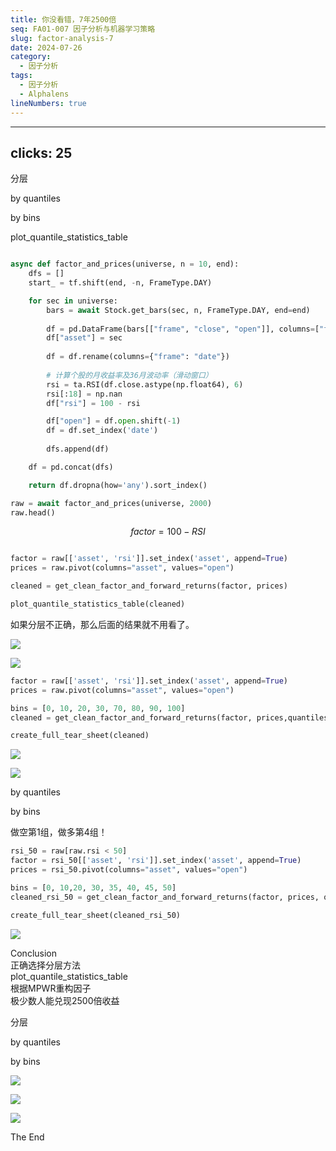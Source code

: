 ```yaml
---
title: 你没看错，7年2500倍
seq: FA01-007 因子分析与机器学习策略
slug: factor-analysis-7
date: 2024-07-26
category:
  - 因子分析
tags:
  - 因子分析
  - Alphalens
lineNumbers: true
---
```


<!-- 分层不对，努力白费？！ -->

<!--
7年2500倍！没算错，但只有少数人能赚到！
大家好，这里是QuanTide，量化风云
-->

---
clicks: 25
---

<!--
上一次课我们讲到，Alphalens提供了两种分层机制，按分位数(quantiles)，或者按数值(bins)，并且提了一个问题，为什么Alphalens要提供两种分层机制？难道有了按分位数的分层机制还不够吗？
-->

<div v-click=[0,2]>

<v-drag pos="121,288,100,100">

<Ellipse class="abs w-full h-full" >分层</Ellipse>
</v-drag>

<v-drag pos="402,118,128,125">

<Ellipse class="abs w-full h-full" >by quantiles</Ellipse>
</v-drag>

<v-drag pos="413,385,123,122">

<Ellipse class="abs w-full h-full" >by bins</Ellipse>
</v-drag>

<v-drag-arrow pos="216,358,200,81"/>
<v-drag-arrow pos="211,310,194,-131" />

</div>


<!--

1. 今天我们就来看一个实际的例子，通过分析，你就会明白为何我们需要两种分层机制。

-->

<Meme name="doyouhavequestions" class="abs left-60% top-30% w-200px" :at=1 :dur=5000 />

<!-- 2 -->


<div v-click=[2,3]>

<RightRevealImg src="https://images.jieyu.ai/images/2024/07/boost-returns.jpg" class="abs top-30%"/>
</div>

<!-- 3 -->

<div v-click=[3,4] class="abs w-full h-200px top-40% text-center text-6xl">

plot_quantile_statistics_table
</div>

<div v-click=[4,6] class="abs left-150px">

```python {14-16}

async def factor_and_prices(universe, n = 10, end):
    dfs = []
    start_ = tf.shift(end, -n, FrameType.DAY)

    for sec in universe:
        bars = await Stock.get_bars(sec, n, FrameType.DAY, end=end)
    
        df = pd.DataFrame(bars[["frame", "close", "open"]], columns=["frame", "close", "open"])
        df["asset"] = sec
    
        df = df.rename(columns={"frame": "date"})
        
        # 计算个股的月收益率及36月波动率（滑动窗口）
        rsi = ta.RSI(df.close.astype(np.float64), 6)
        rsi[:18] = np.nan
        df["rsi"] = 100 - rsi

        df["open"] = df.open.shift(-1)
        df = df.set_index('date')
        
        dfs.append(df)

    df = pd.concat(dfs)

    return df.dropna(how='any').sort_index()

raw = await factor_and_prices(universe, 2000)
raw.head()
```

<v-drag pos="87,227,362,93">

<Box />
</v-drag>
</div>

<div v-click=[5,6] class="abs w-full h-200px top-50% text-center text-6xl">

$$
factor = 100 - RSI
$$
</div>

<!-- 6-->

<div v-click=[6,9] class="abs top-40% left-150px">

```python {4|6}

factor = raw[['asset', 'rsi']].set_index('asset', append=True)
prices = raw.pivot(columns="asset", values="open")

cleaned = get_clean_factor_and_forward_returns(factor, prices)

plot_quantile_statistics_table(cleaned)
```

<v-drag pos="-4,51,515,55" v-click=[6,7]>

<Box />
</v-drag>

<v-drag pos="1,86,515,55" v-click=[7,9]>

<Box />
</v-drag>
</div>

<!-- 8 -->

<div v-click=[8,9] class="abs top-70% left-50px text-4xl">

如果分层不正确，那么后面的结果就不用看了。
</div>

<!-- 9 -->

<div v-click=[9,10] class="abs top-30% left-150px w-75%">

![](https://images.jieyu.ai/images/2024/07/cut-by-quantile.jpg)

<v-drag pos="97,60,260,57">

<Box />
</v-drag>

</div>

<!--10-->

<div v-click=[10,11] class="abs top-20% left-150px w-70%">

![](https://images.jieyu.ai/images/2024/07/cum-returns-by-quantile.jpg)
</div>

<!--11-->

<div v-click=[11,14] class="abs top-30% left-50px text-4xl">

```python {4-5}
factor = raw[['asset', 'rsi']].set_index('asset', append=True)
prices = raw.pivot(columns="asset", values="open")

bins = [0, 10, 20, 30, 70, 80, 90, 100]
cleaned = get_clean_factor_and_forward_returns(factor, prices,quantiles=None, bins = bins)

create_full_tear_sheet(cleaned)
```

<v-drag pos="5,37,705,88" v-click=[11,12]>

<Box />
</v-drag>
</div>

<!--12-->

<div class="abs top-30% left-50px text-4xl">

<v-drag pos="485,65,121,60" v-click=[12,13]>

<Box />
</v-drag>
</div>

<!--13-->
<div class="abs top-30% left-50px text-4xl">

<v-drag pos="6,51,358,45" v-click=[13,14]>

<Box />
</v-drag>
</div>

<div v-click=[14,15] class="abs top-30% left-50px w-75%">

 

<v-drag pos="92,61,254,45" v-click=[14,15]>

<Box />
</v-drag>

<v-drag pos="96,165,254,45" v-click=[14,15]>

<Box />
</v-drag>

<v-drag pos="96,273,254,45" v-click=[14,15]>

<Box />
</v-drag>
</div>

<!--15-->

<div v-click=[15,16] class="abs top-30% left-50px w-75%">

![](https://images.jieyu.ai/images/2024/07/cum-returns-by-bins.jpg)
</div>

<!--16-->

<div v-click=[16,18] class="abs top-10% left-10% w-75% h-full">

<div class="abs h-50% w-80%">

![](https://images.jieyu.ai/images/2024/07/nprw-by-quantiles.jpg)

<p class="abs color-red text-3xl left-100% top-20% w-50%">by quantiles</p>
</div>

<div class="abs h-50% top-45% w-80%">

 
<p class="abs color-red text-3xl left-100% top-10% w-50%">by bins</p>

</div>

<p class="abs top-40% color-red text-4xl left-15% bg-black" v-click=[17,18]>做空第1组，做多第4组！</p>
</div>

<div v-click=[18,19] class="abs top-30% left-50px w-80%">

```python {1,5}
rsi_50 = raw[raw.rsi < 50]
factor = rsi_50[['asset', 'rsi']].set_index('asset', append=True)
prices = rsi_50.pivot(columns="asset", values="open")

bins = [0, 10,20, 30, 35, 40, 45, 50]
cleaned_rsi_50 = get_clean_factor_and_forward_returns(factor, prices, quantiles=None, bins = bins)

create_full_tear_sheet(cleaned_rsi_50)
```

<v-drag pos="0,-3,254,45" v-click=[18,19]>

<Box />
</v-drag>

<v-drag pos="1,69,332,45" v-click=[18,19]>

<Box />
</v-drag>
</div>

<div v-click=[19,20] class="abs top-30% left-50px w-80%">

  
</div>

<div v-click=[20,21] class="abs top-30% left-50px w-80%">

![](https://images.jieyu.ai/images/2024/07/boost-returns.jpg)
</div>

<div v-click=[21,25]
     class="abs left-50px w-80% top-30%"
    :enter="{y: 150}"
    :click-21="{y: 1000}">

<div class="text-6xl mb-4">Conclusion</div>

<div class="text-3xl mb-3" v-motion 
    :click-22="{color: 'black'}" 
    :click-21="{color:'red'}">正确选择分层方法</div>
<div class="text-3xl mb-3" v-motion 
    :click-21="{color:'black'}"
    :click-22="{color: 'red'}" 
    :click-23="{color:'black'}">plot_quantile_statistics_table</div>
<div class="text-3xl mb-3" v-motion   
    :click-22="{color:'black'}"
    :click-23="{color: 'red'}" 
    :click-24="{color:'black'}">根据MPWR重构因子</div>
<div class="text-3xl mb-3" v-motion
    :click-23="{color:'black'}"
    :click-24="{color: 'red'}" 
    :click-25="{color:'black'}">极少数人能兑现2500倍收益</div>
</div>

<div v-click=[21,22]>

<v-drag pos="473,302,100,100">

<Ellipse class="abs w-full h-full" >分层</Ellipse>
</v-drag>

<v-drag pos="699,113,128,125">

<Ellipse class="abs w-full h-full" >by quantiles</Ellipse>
</v-drag>

<v-drag pos="704,385,123,122">

<Ellipse class="abs w-full h-full" >by bins</Ellipse>
</v-drag>

<v-drag-arrow pos="568,372,145,59"/>
<v-drag-arrow pos="548,312,164,-111" />

</div>

<div v-click=[22,23] class="abs top-35% left-50% w-50%">

![](https://images.jieyu.ai/images/2024/07/cut-by-bins.jpg)
</div>

<div v-click=[23,25] class="abs top-25% left-50% w-50% h-full">

<div class="abs h-50% w-80%">

![](https://images.jieyu.ai/images/2024/07/nprw-by-quantiles.jpg)

</div>

<div class="abs h-50% top-35% w-80%">

![](https://images.jieyu.ai/images/2024/07/nprw-by-bins.jpg)

</div>

</div>

<div v-click=[25,26]>

<div class="abs w-full top-40% ml-0 pl-0 flex justify-center">

<QtBrand style="width: 120px" />
<div class="abs text-3xl">The End</div>
</div>
</div>

<!--
上一次课我们讲到，Alphalens提供了两种分层机制，按分位数(quantiles)，或者按数值(bins)，并且提了一个问题，为什么Alphalens要提供两种分层机制？难道有了按分位数的分层机制还不够吗？

[click]

今天我们就来看一个实际的例子，通过分析，你就会明白为何我们需要两种分层机制。为什么弄懂分层机制如此重要？

[click]

我今天还会用一个例子，让你认识到，我们是如何将一个策略从7年收益1.6倍，优化到7年2500倍收益的，原因就是因为做对了分层。

[click]

这一次课，我们还会学习一个新的API，分层效果好不好，就看它的输出！


跟往常一样，我们非常注重实战，所以会给很多经验之谈，相信对你工作和面试都非常有帮助。好，进入正题

[click]

我们先随机取400个ticker为一个universe，用RSI公式求出因子。这里注意两点，第一，第15行，我们使用的6期的RSI，它的前18个数据是不太准确的，所以我们将其置为nan，这样就不会带入因子分析。第二，RSI取值从0到100，一般来说，超过70要卖，低于30要买，因此，在分析之前，我们的假设是，RSI与收益成反比。

所以，我们构建的因子要用这个公式:

[click]

factor = 100 - rsi

这样才能满足因子的单调递增假设

[click]

我们先用Alphalens的默认参数来分层。这里我们没有传入quantiles或者bins参数，意味着将使用默认的quantiles=5

[click]

这个函数是我们今天要介绍的一个新的API。它的作用是显示alphalens内部进行分层的结果的一个报表。当我们通过Alphalens创建全部撕页时，最先出现的报告就是通过它生成的。这也说明了在Alphalens框架中，分层的重要性。

[click]

如果分层不正确，那么后面的结果就不用看了。

[click]


看出问题没有？第一个分层，它的RSI跨度从0到了78.9。从经典的技术分析来说，这一分层同时把超买和超卖的信号都包括了，显然，这个分法简直荒谬。

所以，如果你不知道在这一步就已经错了的话，那么因子分析是不可能得到正确结果的。

不过，我们还是看一下，在这种分层情况下，因子分析的最终结果

[click]


7年的多空组合的累计收益是1.6倍左右。这么说来，如果你能在A股做空的话，其实也没那么差。

[click]

无论最终表现怎么样，但我们已经知道，这个做法是错误的。

既然我们已经知道了RSI在不同的数值下，大概表现会如何（假设），所以，我们应该按数值来进行分层，这就要用到bins参数。

[click]


在使用bins参数时，注意一定要同时传入quantiles = None，否则会报错。

[click]

这里我们用的bins是[0, 10, 20, 30, 70, 80,90,100]，是基于一些经验观察，然后进行了假设，即，我们认为，关注50左右的RSI是没有意义的。

[click]

现在，我们看看分层的情况。这个分层就非常合理了。因为我们期望的就是，如果在RSI少于10，20，30的时候做多，在RSI大于70，80，90的时候做空，收益会如何。这个分层能够给到我们想要的结果。

[click]

我们看看按数值分层后，多空组合的结果。现在7年的收益是...还是1.6

[click]

不过，我们查看 mpwr图的话，会发现它的线性规律更强了。上面的是按quantile分层的分层收益均值图，下面是按bins的分层收益图。很明显，下面的图以中心为对称，出现明显的线性规律。


这样我们也找到了原因。这个原因是，因子最大的组和最小的组，它对收益的贡献是接近的，这样就不存在多空套利的可能了。但是这两组都与第4组构成较好的价差(spread)。

[click]

如果我们能让alphalens对第1组做空，对第4组做多，情况会如何？

[click]

但是Alphalens并不执行这样的操作。我们要重构因子。方法就是，我们把因子大于50的记录全部删除掉。bins也进行微调。


[click]

我们再来做因子分析。这次发现，因子分层出现了比较明显的单调递增规律。这正是我们在进行因子分析时要寻找的圣杯！

[click]

再来看多空累计收益，7年时间达到了惊人的2500倍！能够超过这个收益的，大约也只有涨停板指数了。

[click]

结论

要根据因子的特性，正确选择分层方法。这里再举一个例子，假如我们做的是新闻情感类因子，这些因子往往是离散数据，此时一般都只能使用自定义的bins来进行分层。
   
[click]
alphalens自动为我们实现了分层。因此，检查分层是否合理，需要通过它的API - plot_quantile_statistics_table来观察。

[click]
分层正确实现之后，我们通过分层收益均值图（MPWR）来观察分层是否具有线性。看看能否通过重构，使得因子分层收益满足线性要求。

[click]
最后，讨论一下这个2500倍的收益

一般来说，当我们看到这么好的收益时，就应该认为是实施步骤出现了问题。
在我们的实验中，是否存在实施问题呢？因子分析比较复杂，这就是为什么我们要尽可能地使用框架的原因。用对了框架，再离奇的结论也要接受。

那么，这个收益我们能否兑现？只有极少数人能够兑现这个收益。因为它的大部分收益是通过做空第一组来实现的。在我们的算法中，第一组实际上就是RSI大于90的那一组。

这一组的股票，往往是涨停股了，平常融券不易，此时融券就更难。但是，从今年以来披露的一些违规案例来看，有些机构先拉涨停板，再融券做空，这是充分利用了我们这里因子分析的结果：即RSI>90时，做空胜算很大。

所以，只有极少数人能兑现这么高的收益。

做量化就是造印钞机，所以，没那么容易发现交易的圣杯，即使发现了，也不一定能实现这个策略。不过，掌握了我们今天介绍的方法，就一定能在寻找因子的过程中，快人一步。

[click]

今天的内容就在这里。我是QuanTide，量化风云。
-->
